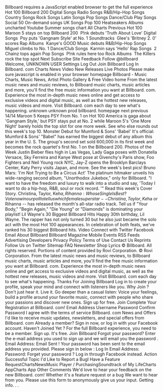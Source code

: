 Billboard requires a JavaScript enabled browser to get the full experience Hot 100 Billboard 200 Digital Songs Radio Songs R&B/Hip-Hop Songs Country Songs Rock Songs Latin Songs Pop Songs Dance/Club Play Songs Social 50 On-demand songs UK Songs Pop 100 Heatseakers Albums uncharted Youtube Summer songs chart All Charts Previous Hot 100  Maroon 5 stays on top Billboard 200  P!nk debuts 'Truth About Love' Digital Songs  Psy puts 'Gangnam Style' at No. 1 Soundtracks  Glee's 'Britney 2. 0' scores Rap Albums  Kanye's GOOD Music debuts R&B/Hip-Hop Songs  Miguel climbs to No. 1 Dance/Club Songs  Karmin says 'Hello' Rap Songs  2 Chainz tops again Pop Songs  P!nk rules here too Rock Albums  The Killers rock the top spot Next Subscribe Site Feedback Follow @billboard Welcome, UNKNOWN USER Settings Log Out Join Billboard Log In Billboard. com Charts News Video New Releases Live Photos Please make sure javascript is enabled in your browser homepage Billboard - Music Charts, Music News, Artist Photo Gallery & Free Video home From the latest music news and music reviews, to Billboard music charts, music articles and more, you'll find the free music information you want at Billboard. com. Experience the most in-depth music news online and get access to exclusive videos and digital music, as well as the hottest new releases, music videos and more. Visit Billboard. com each day to see what's happening. unknown unknown prod billboard. homepage next previous 14/14 Maroon 5 Keeps PSY From No. 1 on Hot 100 America is gaga about 'Gangnam Style,' but PSY stays put at No. 2 while Maroon 5's 'One More Night' barely holds the top slot for one more week. See who else rounds out this week's top 10. Monster Debut for Mumford & Sons' 'Babel' It's official: Mumford & Sons' "Babel" has earned the biggest debut of any album this year in the U. S. The group's second set sold 600,000 in its first week and becomes the rock quartet's first No. 1 on the Billboard 200. Photos of the Week Justin Bieber flies high in Las Vegas, Lady Gaga poses with Donatella Versace, Sky Ferreira and Kanye West pose at Givenchy's Paris show, Foo Fighters and Neil Young rock NYC, Jay-Z opens the Brooklyn Barclays Center, Katy Perry visits Japan, and more. See the week's best pics! Bruno Mars: 'I'm Not Trying to Be a Circus Act' The platinum hitmaker unveils his wide-ranging second album, "Unorthodox Jukebox," only for Billboard. "I want to have the freedom and luxury to walk into a studio and say, 'Today I want to do a hip-hop, R&B, soul or rock record. '" Read this week's Cover Story. Christina, Taylor, Ke$ha, Rihanna: Whose Single Is Best? Vote now in our poll to tell us which female superstar -- Christina, Taylor, Ke$ha or Rihanna -- has released the month's all-star radio track. Tell us if "Your Body," "Begin Again," "Die Young" or "Diamonds" is dominating your playlist! Lil Wayne's 30 Biggest Billboard Hits Happy 30th birthday, Lil Wayne. The rapper has not only turned 30 but he also just became the solo act with the most Hot 100 appearances. In celebration of both feats, we've ranked his 30 biggest Billboard hits. Video Connect with Twitter Facebook Email About Billboard Billboard Magazine Mobile Events RSS Feeds Advertising Developers Privacy Policy Terms of Use Contact Us Reprints Follow Us on Twitter Sitemap FAQ Newsletter Shop Lyrics © Billboard. All rights reserved. Portions of content provided by Rovi Corporation. © Rovi Corporation. From the latest music news and music reviews, to Billboard music charts, music articles and more, you'll find the free music information you want at Billboard. com. Experience the most in-depth music news online and get access to exclusive videos and digital music, as well as the hottest new releases, music videos and more. Visit Billboard. com each day to see what's happening. Thanks For Joining Billboard Log in to create your profile, speak your mind and connect with listeners like you. Why Join ? Don't just hear it. Live it. Go deeper than a casual listen: Voice your feelings, build a profile around your favorite music, connect with people who share your passions and discover new ones. Sign up for free. Join Complete Your Registration at Billboard. com! Email Address Username Password Confirm Password I agree with the terms of service Billboard. com News and Offers I'd like to receive music updates, newsletters, and special offers from Billboard. com Already a member? Sign in now, or log in with your Facebook account. Haven't Joined Yet ? For the full Billboard experience, you need to be a member. Sign up. It's free. Join Billboard Forgot your password? Enter the e-mail address you used to sign up and we will email you the password . Email Address: Email Sent ! Your password has been sent to the email address you provided. Please sign in below : Log In Email Address: Password: Forget your password ? Log in through Facebook instead. Action Successful Topic I'd Like to Report a BugI Have a Feature RequestChartsNewsMusic Player / PurchasingSoundtrack of My LifeCharts AppCharts App Other Comments We'd love to hear your feedback on the new Billboard. com! Whether it's a feature request or a bug We want to hear from you. Please use this form to anonymously give us your input. Getting info. . .